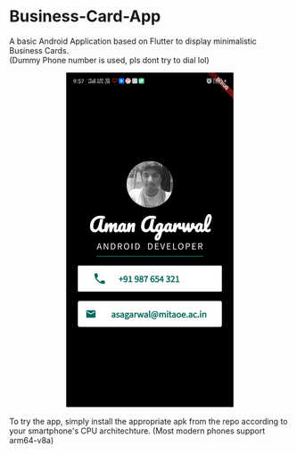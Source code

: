 # Business-Card-App

A basic Android Application based on Flutter to display minimalistic Business Cards.  
(Dummy Phone number is used, pls dont try to dial lol)

<p align="center">
  <img src="https://github.com/amanagarwal-x/Business-Card-App/blob/master/Screenshot.png" width="300">
</p>  

To try the app, simply install the appropriate apk from the repo according to your smartphone's CPU architechture. (Most modern phones support arm64-v8a)


